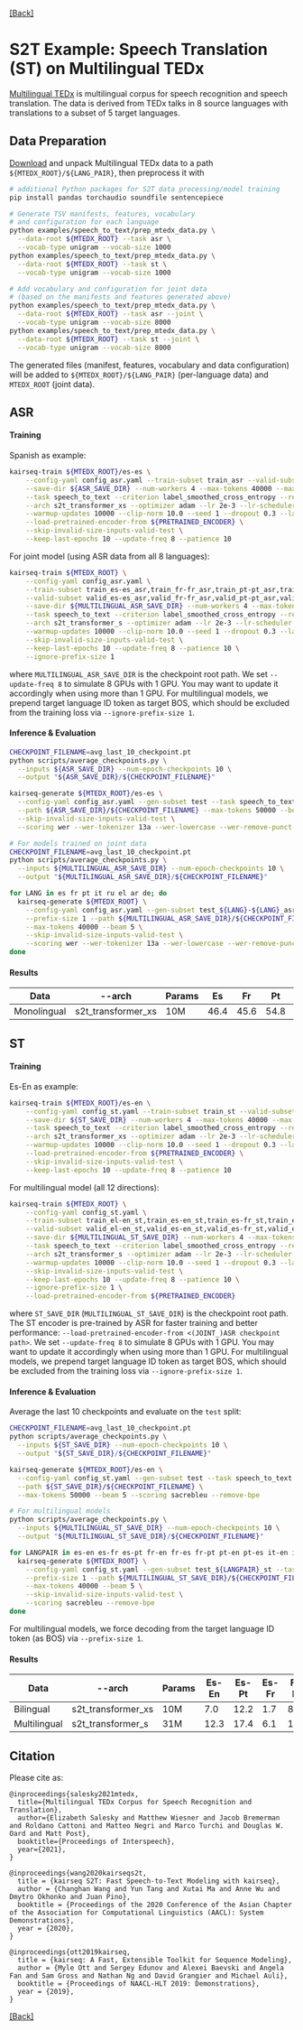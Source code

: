 [[Back]](..)

# S2T Example: Speech Translation (ST) on Multilingual TEDx

[Multilingual TEDx](https://arxiv.org/abs/2102.01757) is multilingual corpus for speech recognition and
speech translation. The data is derived from TEDx talks in 8 source languages
with translations to a subset of 5 target languages.

## Data Preparation
[Download](http://openslr.org/100/) and unpack Multilingual TEDx data to a path
`${MTEDX_ROOT}/${LANG_PAIR}`, then preprocess it with
```bash
# additional Python packages for S2T data processing/model training
pip install pandas torchaudio soundfile sentencepiece

# Generate TSV manifests, features, vocabulary
# and configuration for each language
python examples/speech_to_text/prep_mtedx_data.py \
  --data-root ${MTEDX_ROOT} --task asr \
  --vocab-type unigram --vocab-size 1000
python examples/speech_to_text/prep_mtedx_data.py \
  --data-root ${MTEDX_ROOT} --task st \
  --vocab-type unigram --vocab-size 1000

# Add vocabulary and configuration for joint data
# (based on the manifests and features generated above)
python examples/speech_to_text/prep_mtedx_data.py \
  --data-root ${MTEDX_ROOT} --task asr --joint \
  --vocab-type unigram --vocab-size 8000
python examples/speech_to_text/prep_mtedx_data.py \
  --data-root ${MTEDX_ROOT} --task st --joint \
  --vocab-type unigram --vocab-size 8000
```
The generated files (manifest, features, vocabulary and data configuration) will be added to
`${MTEDX_ROOT}/${LANG_PAIR}` (per-language data) and `MTEDX_ROOT` (joint data).


## ASR
#### Training
Spanish as example:
```bash
kairseq-train ${MTEDX_ROOT}/es-es \
    --config-yaml config_asr.yaml --train-subset train_asr --valid-subset valid_asr \
    --save-dir ${ASR_SAVE_DIR} --num-workers 4 --max-tokens 40000 --max-epoch 200 \
    --task speech_to_text --criterion label_smoothed_cross_entropy --report-accuracy \
    --arch s2t_transformer_xs --optimizer adam --lr 2e-3 --lr-scheduler inverse_sqrt \
    --warmup-updates 10000 --clip-norm 10.0 --seed 1 --dropout 0.3 --label-smoothing 0.1 \
    --load-pretrained-encoder-from ${PRETRAINED_ENCODER} \
    --skip-invalid-size-inputs-valid-test \
    --keep-last-epochs 10 --update-freq 8 --patience 10
```
For joint model (using ASR data from all 8 languages):
```bash
kairseq-train ${MTEDX_ROOT} \
    --config-yaml config_asr.yaml \
    --train-subset train_es-es_asr,train_fr-fr_asr,train_pt-pt_asr,train_it-it_asr,train_ru-ru_asr,train_el-el_asr,train_ar-ar_asr,train_de-de_asr \
    --valid-subset valid_es-es_asr,valid_fr-fr_asr,valid_pt-pt_asr,valid_it-it_asr,valid_ru-ru_asr,valid_el-el_asr,valid_ar-ar_asr,valid_de-de_asr \
    --save-dir ${MULTILINGUAL_ASR_SAVE_DIR} --num-workers 4 --max-tokens 40000 --max-epoch 200 \
    --task speech_to_text --criterion label_smoothed_cross_entropy --report-accuracy \
    --arch s2t_transformer_s --optimizer adam --lr 2e-3 --lr-scheduler inverse_sqrt \
    --warmup-updates 10000 --clip-norm 10.0 --seed 1 --dropout 0.3 --label-smoothing 0.1 \
    --skip-invalid-size-inputs-valid-test \
    --keep-last-epochs 10 --update-freq 8 --patience 10 \
    --ignore-prefix-size 1
```
where `MULTILINGUAL_ASR_SAVE_DIR` is the checkpoint root path. We set `--update-freq 8` to simulate 8 GPUs
with 1 GPU. You may want to update it accordingly when using more than 1 GPU.
For multilingual models, we prepend target language ID token as target BOS, which should be excluded from
the training loss via `--ignore-prefix-size 1`.

#### Inference & Evaluation
```bash
CHECKPOINT_FILENAME=avg_last_10_checkpoint.pt
python scripts/average_checkpoints.py \
  --inputs ${ASR_SAVE_DIR} --num-epoch-checkpoints 10 \
  --output "${ASR_SAVE_DIR}/${CHECKPOINT_FILENAME}"

kairseq-generate ${MTEDX_ROOT}/es-es \
  --config-yaml config_asr.yaml --gen-subset test --task speech_to_text \
  --path ${ASR_SAVE_DIR}/${CHECKPOINT_FILENAME} --max-tokens 50000 --beam 5 \
  --skip-invalid-size-inputs-valid-test \
  --scoring wer --wer-tokenizer 13a --wer-lowercase --wer-remove-punct --remove-bpe

# For models trained on joint data
CHECKPOINT_FILENAME=avg_last_10_checkpoint.pt
python scripts/average_checkpoints.py \
  --inputs ${MULTILINGUAL_ASR_SAVE_DIR} --num-epoch-checkpoints 10 \
  --output "${MULTILINGUAL_ASR_SAVE_DIR}/${CHECKPOINT_FILENAME}"

for LANG in es fr pt it ru el ar de; do
  kairseq-generate ${MTEDX_ROOT} \
    --config-yaml config_asr.yaml --gen-subset test_${LANG}-${LANG}_asr --task speech_to_text \
    --prefix-size 1 --path ${MULTILINGUAL_ASR_SAVE_DIR}/${CHECKPOINT_FILENAME} \
    --max-tokens 40000 --beam 5 \
    --skip-invalid-size-inputs-valid-test \
    --scoring wer --wer-tokenizer 13a --wer-lowercase --wer-remove-punct --remove-bpe
done
```
#### Results
| Data         | --arch             | Params |  Es  |  Fr  |  Pt  |  It  |  Ru  |   El  |   Ar  |   De  |
|--------------|--------------------|--------|------|------|------|------|------|-------|-------|-------|
| Monolingual  | s2t_transformer_xs |    10M | 46.4 | 45.6 | 54.8 | 48.0 | 74.7 | 109.5 | 104.4 | 111.1 |


## ST
#### Training
Es-En as example:
```bash
kairseq-train ${MTEDX_ROOT}/es-en \
    --config-yaml config_st.yaml --train-subset train_st --valid-subset valid_st \
    --save-dir ${ST_SAVE_DIR} --num-workers 4 --max-tokens 40000 --max-epoch 200 \
    --task speech_to_text --criterion label_smoothed_cross_entropy --report-accuracy \
    --arch s2t_transformer_xs --optimizer adam --lr 2e-3 --lr-scheduler inverse_sqrt \
    --warmup-updates 10000 --clip-norm 10.0 --seed 1 --dropout 0.3 --label-smoothing 0.1 \
    --load-pretrained-encoder-from ${PRETRAINED_ENCODER} \
    --skip-invalid-size-inputs-valid-test \
    --keep-last-epochs 10 --update-freq 8 --patience 10
```
For multilingual model (all 12 directions):
```bash
kairseq-train ${MTEDX_ROOT} \
    --config-yaml config_st.yaml \
    --train-subset train_el-en_st,train_es-en_st,train_es-fr_st,train_es-it_st,train_es-pt_st,train_fr-en_st,train_fr-es_st,train_fr-pt_st,train_it-en_st,train_it-es_st,train_pt-en_st,train_pt-es_st,train_ru-en_st \
    --valid-subset valid_el-en_st,valid_es-en_st,valid_es-fr_st,valid_es-it_st,valid_es-pt_st,valid_fr-en_st,valid_fr-es_st,valid_fr-pt_st,valid_it-en_st,valid_it-es_st,valid_pt-en_st,valid_pt-es_st,valid_ru-en_st \
    --save-dir ${MULTILINGUAL_ST_SAVE_DIR} --num-workers 4 --max-tokens 40000 --max-epoch 200 \
    --task speech_to_text --criterion label_smoothed_cross_entropy --report-accuracy \
    --arch s2t_transformer_s --optimizer adam --lr 2e-3 --lr-scheduler inverse_sqrt \
    --warmup-updates 10000 --clip-norm 10.0 --seed 1 --dropout 0.3 --label-smoothing 0.1 \
    --skip-invalid-size-inputs-valid-test \
    --keep-last-epochs 10 --update-freq 8 --patience 10 \
    --ignore-prefix-size 1 \
    --load-pretrained-encoder-from ${PRETRAINED_ENCODER}
```
where `ST_SAVE_DIR` (`MULTILINGUAL_ST_SAVE_DIR`) is the checkpoint root path. The ST encoder is pre-trained by ASR
for faster training and better performance: `--load-pretrained-encoder-from <(JOINT_)ASR checkpoint path>`. We set
`--update-freq 8` to simulate 8 GPUs with 1 GPU. You may want to update it accordingly when using more than 1 GPU.
For multilingual models, we prepend target language ID token as target BOS, which should be excluded from
the training loss via `--ignore-prefix-size 1`.

#### Inference & Evaluation
Average the last 10 checkpoints and evaluate on the `test` split:
```bash
CHECKPOINT_FILENAME=avg_last_10_checkpoint.pt
python scripts/average_checkpoints.py \
  --inputs ${ST_SAVE_DIR} --num-epoch-checkpoints 10 \
  --output "${ST_SAVE_DIR}/${CHECKPOINT_FILENAME}"

kairseq-generate ${MTEDX_ROOT}/es-en \
  --config-yaml config_st.yaml --gen-subset test --task speech_to_text \
  --path ${ST_SAVE_DIR}/${CHECKPOINT_FILENAME} \
  --max-tokens 50000 --beam 5 --scoring sacrebleu --remove-bpe

# For multilingual models
python scripts/average_checkpoints.py \
  --inputs ${MULTILINGUAL_ST_SAVE_DIR} --num-epoch-checkpoints 10 \
  --output "${MULTILINGUAL_ST_SAVE_DIR}/${CHECKPOINT_FILENAME}"

for LANGPAIR in es-en es-fr es-pt fr-en fr-es fr-pt pt-en pt-es it-en it-es ru-en el-en; do
  kairseq-generate ${MTEDX_ROOT} \
    --config-yaml config_st.yaml --gen-subset test_${LANGPAIR}_st --task speech_to_text \
    --prefix-size 1 --path ${MULTILINGUAL_ST_SAVE_DIR}/${CHECKPOINT_FILENAME} \
    --max-tokens 40000 --beam 5 \
    --skip-invalid-size-inputs-valid-test \
    --scoring sacrebleu --remove-bpe
done
```
For multilingual models, we force decoding from the target language ID token (as BOS) via `--prefix-size 1`.

#### Results
| Data         | --arch          | Params | Es-En | Es-Pt | Es-Fr | Fr-En | Fr-Es | Fr-Pt | Pt-En | Pt-Es | It-En | It-Es | Ru-En | El-En |
|--------------|--------------------|-----|-------|-------|-------|-------|-------|-------|-------|-------|-------|-------|-------|-------|
| Bilingual    | s2t_transformer_xs | 10M |  7.0  |  12.2 |  1.7  |  8.9  |  10.6 |  7.9  |  8.1  |  8.7  |   6.4 |  1.0  |  0.7  |  0.6  |
| Multilingual | s2t_transformer_s  | 31M |  12.3 |  17.4 |   6.1 |  12.0 |  13.6 |  13.2 |  12.0 |  13.7 |  10.7 |  13.1 |  0.6  |  0.8  |


## Citation
Please cite as:
```
@inproceedings{salesky2021mtedx,
  title={Multilingual TEDx Corpus for Speech Recognition and Translation},
  author={Elizabeth Salesky and Matthew Wiesner and Jacob Bremerman and Roldano Cattoni and Matteo Negri and Marco Turchi and Douglas W. Oard and Matt Post},
  booktitle={Proceedings of Interspeech},
  year={2021},
}

@inproceedings{wang2020kairseqs2t,
  title = {kairseq S2T: Fast Speech-to-Text Modeling with kairseq},
  author = {Changhan Wang and Yun Tang and Xutai Ma and Anne Wu and Dmytro Okhonko and Juan Pino},
  booktitle = {Proceedings of the 2020 Conference of the Asian Chapter of the Association for Computational Linguistics (AACL): System Demonstrations},
  year = {2020},
}

@inproceedings{ott2019kairseq,
  title = {kairseq: A Fast, Extensible Toolkit for Sequence Modeling},
  author = {Myle Ott and Sergey Edunov and Alexei Baevski and Angela Fan and Sam Gross and Nathan Ng and David Grangier and Michael Auli},
  booktitle = {Proceedings of NAACL-HLT 2019: Demonstrations},
  year = {2019},
}
```

[[Back]](..)
